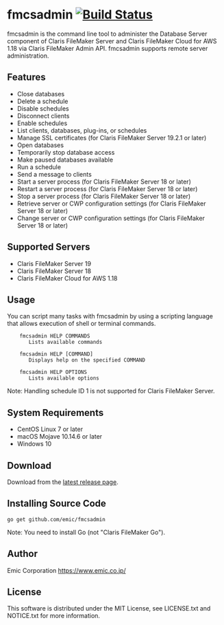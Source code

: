 fmcsadmin [![Build Status](https://travis-ci.org/emic/fmcsadmin.svg?branch=master)](https://travis-ci.org/emic/fmcsadmin)
=========
fmcsadmin is the command line tool to administer the Database Server component of Claris FileMaker Server and Claris FileMaker Cloud for AWS 1.18 via Claris FileMaker Admin API. fmcsadmin supports remote server administration.

Features
-----
- Close databases
- Delete a schedule
- Disable schedules
- Disconnect clients
- Enable schedules
- List clients, databases, plug-ins, or schedules
- Manage SSL certificates (for Claris FileMaker Server 19.2.1 or later)
- Open databases
- Temporarily stop database access
- Make paused databases available
- Run a schedule
- Send a message to clients
- Start a server process (for Claris FileMaker Server 18 or later)
- Restart a server process (for Claris FileMaker Server 18 or later)
- Stop a server process (for Claris FileMaker Server 18 or later)
- Retrieve server or CWP configuration settings (for Claris FileMaker Server 18 or later)
- Change server or CWP configuration settings (for Claris FileMaker Server 18 or later)

Supported Servers
-----
- Claris FileMaker Server 19
- Claris FileMaker Server 18
- Claris FileMaker Cloud for AWS 1.18

Usage
-----
You can script many tasks with fmcsadmin by using a scripting language that allows execution of shell or terminal commands.

```
    fmcsadmin HELP COMMANDS
       Lists available commands

    fmcsadmin HELP [COMMAND]
       Displays help on the specified COMMAND

    fmcsadmin HELP OPTIONS
       Lists available options
```
Note: Handling schedule ID 1 is not supported for Claris FileMaker Server.

System Requirements
-----
- CentOS Linux 7 or later
- macOS Mojave 10.14.6 or later
- Windows 10

Download
-----
Download from the [latest release page](https://github.com/emic/fmcsadmin/releases/latest).

Installing Source Code
-----
```
go get github.com/emic/fmcsadmin
```
Note: You need to install Go (not "Claris FileMaker Go").

Author
-----
Emic Corporation <https://www.emic.co.jp/>

License
-----
This software is distributed under the MIT License, see LICENSE.txt and NOTICE.txt for more information.